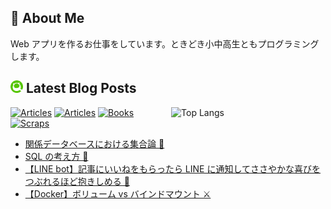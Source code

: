 ## 🐞 About Me

Web アプリを作るお仕事をしています。ときどき小中高生ともプログラミングします。

## <img src="./icon/qiita.png" width="20px"> Latest Blog Posts

<p><img align="right" width="49%" src="https://github-readme-stats.vercel.app/api/top-langs/?username=kamata-bug-factory&layout=compact&show_icon=true" alt="Top Langs" /></p>

[![Articles](https://badgen.org/img/qiita/kamata-bug-factory/articles?style=flat-square)](https://qiita.com/kamata-bug-factory)
[![Articles](https://badgen.org/img/zenn/kazuki_debugger/articles?style=flat-square)](https://zenn.dev/kazuki_debugger)
[![Books](https://badgen.org/img/zenn/kazuki_debugger/books?style=flat-square)](https://zenn.dev/kazuki_debugger?tab=books)
[![Scraps](https://badgen.org/img/zenn/kazuki_debugger/scraps?style=flat-square)](https://zenn.dev/kazuki_debugger?tab=scraps)

<!-- BLOG-POST-LIST:START -->
- [関係データベースにおける集合論 🍇](https://qiita.com/kamata-bug-factory/items/6f030fcedb8be0bd6460)
- [SQL の考え方 🤔](https://qiita.com/kamata-bug-factory/items/f4f6d210715684a9432f)
- [【LINE bot】記事にいいねをもらったら LINE に通知してささやかな喜びをつぶれるほど抱きしめる 🍒](https://qiita.com/kamata-bug-factory/items/d89772f3706b71b43825)
- [【Docker】ボリューム vs バインドマウント ⚔️](https://qiita.com/kamata-bug-factory/items/27a766ac43d78febc70b)
<!-- BLOG-POST-LIST:END -->

<!--
**kamata-bug-factory/kamata-bug-factory** is a ✨ _special_ ✨ repository because its `README.md` (this file) appears on your GitHub profile.

Here are some ideas to get you started:

- 🔭 I’m currently working on ...
- 🌱 I’m currently learning ...
- 👯 I’m looking to collaborate on ...
- 🤔 I’m looking for help with ...
- 💬 Ask me about ...
- 📫 How to reach me: ...
- 😄 Pronouns: ...
- ⚡ Fun fact: ...
-->
